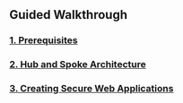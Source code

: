 # 

## Guided Walkthrough

### [1. Prerequisites](Documentation/Prerequisites)
### [2. Hub and Spoke Architecture](HubAndSpokeNetwork)
### [3. Creating Secure Web Applications](SecureWebApp)